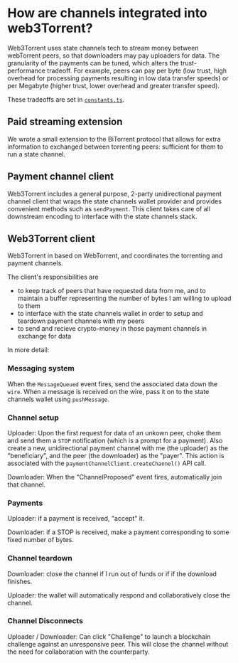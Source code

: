 # How are channels integrated into web3Torrent?

Web3Torrent uses state channels tech to stream money between webTorrent peers, so that downloaders may pay uploaders for data. The granularity of the payments can be tuned, which alters the trust-performance tradeoff. For example, peers can pay per byte (low trust, high overhead for processing payments resulting in low data transfer speeds) or per Megabyte (higher trust, lower overhead and greater transfer speed).

These tradeoffs are set in [`constants.ts`](https://github.com/statechannels/monorepo/blob/master/packages/web3torrent/src/constants.ts).

## Paid streaming extension

We wrote a small extension to the BiTorrent protocol that allows for extra information to exchanged between torrenting peers: sufficient for them to run a state channel.

## Payment channel client

Web3Torrent includes a general purpose, 2-party unidirectional payment channel client that wraps the state channels wallet provider and provides convenient methods such as `sendPayment`. This client takes care of all downstream encoding to interface with the state channels stack.

## Web3Torrent client

Web3Torrent in based on WebTorrent, and coordinates the torrenting and payment channels.

The client's responsibilities are

- to keep track of peers that have requested data from me, and to maintain a buffer representing the number of bytes I am willing to upload to them
- to interface with the state channels wallet in order to setup and teardown payment channels with my peers
- to send and recieve crypto-money in those payment channels in exchange for data

In more detail:

### Messaging system

When the `MessageQueued` event fires, send the associated data down the `wire`. When a message is received on the wire, pass it on to the state channels wallet using `pushMessage`.

### Channel setup

Uploader: Upon the first request for data of an unkown peer, choke them and send them a `STOP` notification (which is a prompt for a payment). Also create a new, unidirectional payment channel with me (the uploader) as the "beneficiary", and the peer (the downloader) as the "payer". This action is associated with the `paymentChannelClient.createChannel()` API call.

Downloader: When the "ChannelProposed" event fires, automatically join that channel.

### Payments

Uploader: if a payment is received, "accept" it.

Downloader: if a STOP is received, make a payment corresponding to some fixed number of bytes.

### Channel teardown

Downloader: close the channel if I run out of funds or if if the download finishes.

Uploader: the wallet will automatically respond and collaboratively close the channel.

### Channel Disconnects

Uploader / Downloader: Can click "Challenge" to launch a blockchain challenge against an unresponsive peer. This will close the channel without the need for collaboration with the counterparty.
